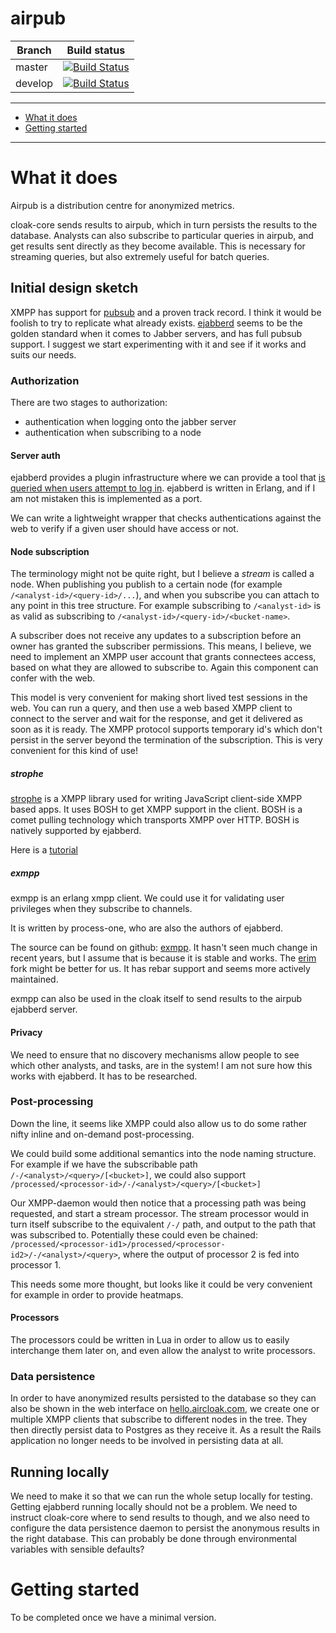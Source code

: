 airpub
==========

| Branch      | Build status |
|-------------|--------------|
| master      | [![Build Status](https://magnum.travis-ci.com/Aircloak/airpub.png?token=aFqD8qTNFV1Li4zdKtZw&branch=master)](https://magnum.travis-ci.com/Aircloak/airpub) |
| develop     | [![Build Status](https://magnum.travis-ci.com/Aircloak/airpub.png?token=aFqD8qTNFV1Li4zdKtZw&branch=develop)](https://magnum.travis-ci.com/Aircloak/airpub) |

----------------------

- [What it does](#what-it-does)
- [Getting started](#getting-started)

----------------------

# What it does

Airpub is a distribution centre for anonymized metrics.

cloak-core sends results to airpub, which in turn persists the results to the database.
Analysts can also subscribe to particular queries in airpub, and get results sent directly
as they become available. This is necessary for streaming queries, but also extremely useful
for batch queries.

## Initial design sketch

XMPP has support for [pubsub](http://www.xmpp.org/extensions/xep-0060.html) and a proven track record.
I think it would be foolish to try to replicate what already exists.
[ejabberd](http://www.ejabberd.im/) seems to be the golden standard when it comes to Jabber servers, and has full pubsub support.
I suggest we start experimenting with it and see if it works and suits our needs.

### Authorization

There are two stages to authorization:

- authentication when logging onto the jabber server
- authentication when subscribing to a node

#### Server auth

ejabberd provides a plugin infrastructure where we can provide a tool that [is queried when users attempt to log in](http://www.ejabberd.im/extauth).
ejabberd is written in Erlang, and if I am not mistaken this is implemented as a port.

We can write a lightweight wrapper that checks authentications against the web to verify if a given user should have access or not.

#### Node subscription

The terminology might not be quite right, but I believe a _stream_ is called a node.
When publishing you publish to a certain node (for example `/<analyst-id>/<query-id>/...`), and when you subscribe you can attach to any point in this tree structure. For example subscribing to `/<analyst-id>` is as valid as subscribing to `/<analyst-id>/<query-id>/<bucket-name>`.

A subscriber does not receive any updates to a subscription before an owner has granted the subscriber permissions.
This means, I believe, we need to implement an XMPP user account that grants connectees access, based on what they are allowed to subscribe to.
Again this component can confer with the web.

This model is very convenient for making short lived test sessions in the web. You can run a query, and then use a web based XMPP client to connect to the server and wait for the response, and get it delivered as soon as it is ready. The XMPP protocol supports temporary id's which don't persist in the server beyond the termination of the subscription. This is very convenient for this kind of use!

##### strophe

[strophe](http://strophe.im/strophejs/) is a XMPP library used for writing JavaScript client-side XMPP based apps.
It uses BOSH to get XMPP support in the client. BOSH is a comet pulling technology which transports XMPP over HTTP. BOSH is natively supported by ejabberd.

Here is a [tutorial](http://anders.conbere.org/2011/05/03/get_xmpp_-_bosh_working_with_ejabberd_firefox_and_strophe.html)

##### exmpp

exmpp is an erlang xmpp client.
We could use it for validating user privileges when they subscribe to channels.

It is written by process-one, who are also the authors of ejabberd.

The source can be found on github: [exmpp](http://processone.github.io/exmpp/). It hasn't seen much change in recent years, but I assume that is because it is stable and works.
The [erim](https://github.com/jeanparpaillon/erim) fork might be better for us. It has rebar support and seems more actively maintained.

exmpp can also be used in the cloak itself to send results to the airpub ejabberd server.


#### Privacy

We need to ensure that no discovery mechanisms allow people to see which other analysts, and tasks, are in the system!
I am not sure how this works with ejabberd. It has to be researched.


### Post-processing

Down the line, it seems like XMPP could also allow us to do some rather nifty inline and on-demand post-processing.

We could build some additional semantics into the node naming structure.
For example if we have the subscribable path `/-/<analyst>/<query>/[<bucket>]`,
we could also support `/processed/<processor-id>/-/<analyst>/<query>/[<bucket>]`

Our XMPP-daemon would then notice that a processing path was being requested, and start a stream processor.
The stream processor would in turn itself subscribe to the equivalent `/-/` path, and output to the path that was subscribed to.
Potentially these could even be chained: `/processed/<processor-id1>/processed/<processor-id2>/-/<analyst>/<query>`, where the output
of processor 2 is fed into processor 1.

This needs some more thought, but looks like it could be very convenient for example in order to provide heatmaps.

#### Processors

The processors could be written in Lua in order to allow us to easily interchange them later on, and even allow
the analyst to write processors.

### Data persistence

In order to have anonymized results persisted to the database so they can also be shown in the web interface on [hello.aircloak.com](https://hello.aircloak.com),
we create one or multiple XMPP clients that subscribe to different nodes in the tree. They then directly persist data to Postgres as they receive it.
As a result the Rails application no longer needs to be involved in persisting data at all.

## Running locally

We need to make it so that we can run the whole setup locally for testing.
Getting ejabberd running locally should not be a problem.
We need to instruct cloak-core where to send results to though, and we also need to configure the data persistence daemon to persist the anonymous results in the right database.
This can probably be done through environmental variables with sensible defaults?

# Getting started

To be completed once we have a minimal version.
